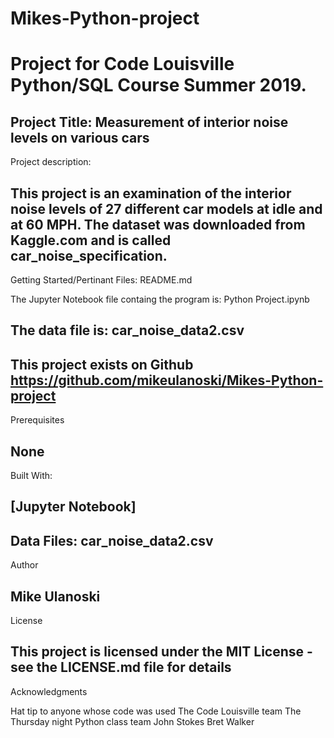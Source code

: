 # Mikes-Python-project
# Project for Code Louisville Python/SQL Course Summer 2019.
Project Title: Measurement of interior noise levels on various cars
-------------------

Project description:

This project is an examination of the interior noise levels of 27 different car models at idle and at 60 MPH.
The dataset was downloaded from Kaggle.com and is called car_noise_specification.
-------------------

Getting Started/Pertinant Files:
README.md

The Jupyter Notebook file containg the program is:
Python Project.ipynb

The data file is:
car_noise_data2.csv
-------------------

This project exists on Github https://github.com/mikeulanoski/Mikes-Python-project
-------------------
Prerequisites

None
-------------------

Built With:

[Jupyter Notebook]
-------------------

Data Files:
car_noise_data2.csv
-------------------

Author

Mike Ulanoski
-------------------

License

This project is licensed under the MIT License - see the LICENSE.md file for details
-------------------

Acknowledgments

Hat tip to anyone whose code was used
The Code Louisville team
The Thursday night Python class team
John Stokes
Bret Walker

